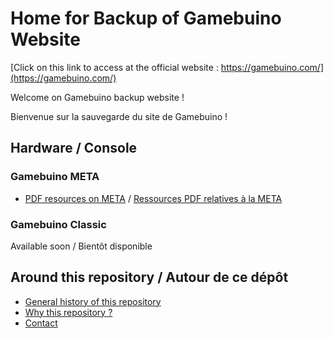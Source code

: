 
# Home for Backup of Gamebuino Website

[Click on this link to access at the official website : https://gamebuino.com/](https://gamebuino.com/)

Welcome on Gamebuino backup website !

Bienvenue sur la sauvegarde du site de Gamebuino !

## Hardware / Console

### Gamebuino META

- [PDF resources on META](./pdf/meta/README-EN.MD) / [Ressources PDF relatives à la META](./pdf/meta/README-FR.MD)

### Gamebuino Classic

Available soon / Bientôt disponible

## Around this repository / Autour de ce dépôt

- [General history of this repository](./general-history-en.md)
- [Why this repository ?](./why-this-repository.md)
- [Contact](./contact.md)
